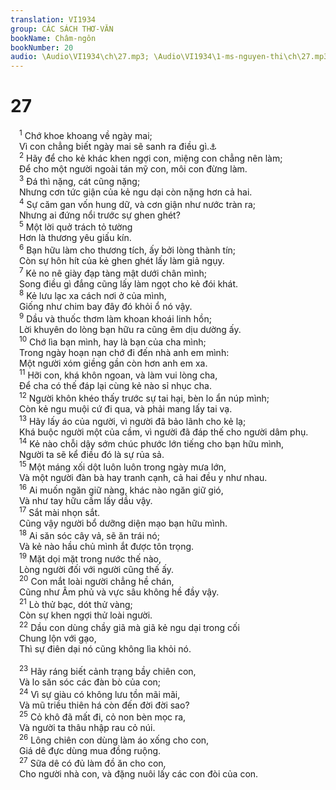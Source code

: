 ```yaml
---
translation: VI1934
group: CÁC SÁCH THƠ-VĂN
bookName: Châm-ngôn 
bookNumber: 20
audio: \Audio\VI1934\ch\27.mp3; \Audio\VI1934\1-ms-nguyen-thi\ch\27.mp3
---
```


<div class="title"><h1>27</h1></div>
<span class="verse ch_27_1"> <sup>1</sup> Chớ khoe khoang về ngày mai; <br/> Vì con chẳng biết ngày mai sẽ sanh ra điều gì.<a data-toggle="tooltip" data-placement="bottom" title="Gia 4:13-16">⚓</a><br/></span>
<span class="verse ch_27_2"> <sup>2</sup> Hãy để cho kẻ khác khen ngợi con, miệng con chẳng nên làm; <br/> Để cho một người ngoài tán mỹ con, môi con đừng làm. <br/></span>
<span class="verse ch_27_3"> <sup>3</sup> Đá thì nặng, cát cũng nặng; <br/> Nhưng cơn tức giận của kẻ ngu dại còn nặng hơn cả hai. <br/></span>
<span class="verse ch_27_4"> <sup>4</sup> Sự căm gan vốn hung dữ, và cơn giận như nước tràn ra; <br/> Nhưng ai đứng nổi trước sự ghen ghét? <br/></span>
<span class="verse ch_27_5"> <sup>5</sup> Một lời quở trách tỏ tường <br/> Hơn là thương yêu giấu kín. <br/></span>
<span class="verse ch_27_6"> <sup>6</sup> Bạn hữu làm cho thương tích, ấy bởi lòng thành tín; <br/> Còn sự hôn hít của kẻ ghen ghét lấy làm giả ngụy. <br/></span>
<span class="verse ch_27_7"> <sup>7</sup> Kẻ no nê giày đạp tàng mật dưới chân mình; <br/> Song điều gì đắng cũng lấy làm ngọt cho kẻ đói khát. <br/></span>
<span class="verse ch_27_8"> <sup>8</sup> Kẻ lưu lạc xa cách nơi ở của mình, <br/> Giống như chim bay đây đó khỏi ổ nó vậy. <br/></span>
<span class="verse ch_27_9"> <sup>9</sup> Dầu và thuốc thơm làm khoan khoái linh hồn; <br/> Lời khuyên do lòng bạn hữu ra cũng êm dịu dường ấy. <br/></span>
<span class="verse ch_27_10"> <sup>10</sup> Chớ lìa bạn mình, hay là bạn của cha mình; <br/> Trong ngày hoạn nạn chớ đi đến nhà anh em mình: <br/> Một người xóm giềng gần còn hơn anh em xa. <br/></span>
<span class="verse ch_27_11"> <sup>11</sup> Hỡi con, khá khôn ngoan, và làm vui lòng cha, <br/> Để cha có thế đáp lại cùng kẻ nào sỉ nhục cha. <br/></span>
<span class="verse ch_27_12"> <sup>12</sup> Người khôn khéo thấy trước sự tai hại, bèn lo ẩn núp mình; <br/> Còn kẻ ngu muội cứ đi qua, và phải mang lấy tai vạ. <br/></span>
<span class="verse ch_27_13"> <sup>13</sup> Hãy lấy áo của người, vì người đã bảo lãnh cho kẻ lạ; <br/> Khá buộc người một của cầm, vì người đã đáp thế cho người dâm phụ. <br/></span>
<span class="verse ch_27_14"> <sup>14</sup> Kẻ nào chỗi dậy sớm chúc phước lớn tiếng cho bạn hữu mình, <br/> Người ta sẽ kể điều đó là sự rủa sả. <br/></span>
<span class="verse ch_27_15"> <sup>15</sup> Một máng xối dột luôn luôn trong ngày mưa lớn, <br/> Và một người đàn bà hay tranh cạnh, cả hai đều y như nhau. <br/></span>
<span class="verse ch_27_16"> <sup>16</sup> Ai muốn ngăn giữ nàng, khác nào ngăn giữ gió, <br/> Và như tay hữu cầm lấy dầu vậy. <br/></span>
<span class="verse ch_27_17"> <sup>17</sup> Sắt mài nhọn sắt. <br/> Cũng vậy người bổ dưỡng diện mạo bạn hữu mình. <br/></span>
<span class="verse ch_27_18"> <sup>18</sup> Ai săn sóc cây vả, sẽ ăn trái nó; <br/> Và kẻ nào hầu chủ mình ắt được tôn trọng. <br/></span>
<span class="verse ch_27_19"> <sup>19</sup> Mặt dọi mặt trong nước thế nào, <br/> Lòng người đối với người cũng thế ấy. <br/></span>
<span class="verse ch_27_20"> <sup>20</sup> Con mắt loài người chẳng hề chán, <br/> Cũng như Âm phủ và vực sâu không hề đầy vậy. <br/></span>
<span class="verse ch_27_21"> <sup>21</sup> Lò thử bạc, dót thử vàng; <br/> Còn sự khen ngợi thử loài người. <br/></span>
<span class="verse ch_27_22"> <sup>22</sup> Dầu con dùng chầy giã mà giã kẻ ngu dại trong cối <br/> Chung lộn với gạo, <br/> Thì sự điên dại nó cũng không lìa khỏi nó. <br/> <br/></span>
<span class="verse ch_27_23"> <sup>23</sup> Hãy ráng biết cảnh trạng bầy chiên con, <br/> Và lo săn sóc các đàn bò của con; <br/></span>
<span class="verse ch_27_24"> <sup>24</sup> Vì sự giàu có không lưu tồn mãi mãi, <br/> Và mũ triều thiên há còn đến đời đời sao? <br/></span>
<span class="verse ch_27_25"> <sup>25</sup> Cỏ khô đã mất đi, cỏ non bèn mọc ra, <br/> Và người ta thâu nhập rau cỏ núi. <br/></span>
<span class="verse ch_27_26"> <sup>26</sup> Lông chiên con dùng làm áo xống cho con, <br/> Giá dê đực dùng mua đồng ruộng. <br/></span>
<span class="verse ch_27_27"> <sup>27</sup> Sữa dê có đủ làm đồ ăn cho con, <br/> Cho người nhà con, và đặng nuôi lấy các con đòi của con. <br/> <br/></span>
